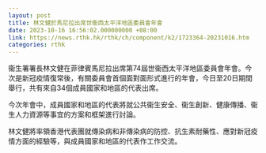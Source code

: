 ```yaml
---
layout: post
title: 林文健於馬尼拉出席世衞西太平洋地區委員會年會
date: 2023-10-16 16:56:02.000000000 +08:00
link: https://news.rthk.hk/rthk/ch/component/k2/1723364-20231016.htm
categories: rthk
---
```


衞生署署長林文健在菲律賓馬尼拉出席第74屆世衞西太平洋地區委員會年會。今次是新冠疫情復常後，有關委員會首個面對面形式進行的年會，今日至20日期間舉行，共有來自34個成員國家和地區的代表出席。

今次年會中，成員國家和地區的代表將就公共衞生安全、衞生創新、健康傳播、衞生人力資源等事宜的方案和框架進行討論。

林文健將率領香港代表團就傳染病和非傳染病的防控、抗生素耐藥性、應對新冠疫情方面的經驗等，與成員國家和地區的代表作工作交流。
